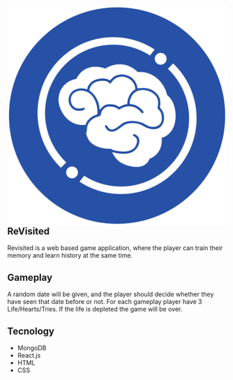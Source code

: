 <img src="./client/public/fav2.png" align="right" style="width=20px; height=20px" />

## ReVisited
Revisited is a web based game application, where the player can train their memory and learn history at the same time.

## Gameplay 
A random date will be given, and the player should decide whether they have seen that date before or not. For each gameplay player have 3 Life/Hearts/Tries. If the life is depleted the game will be over.

## Tecnology
- MongoDB
- React.js
- HTML
- CSS

